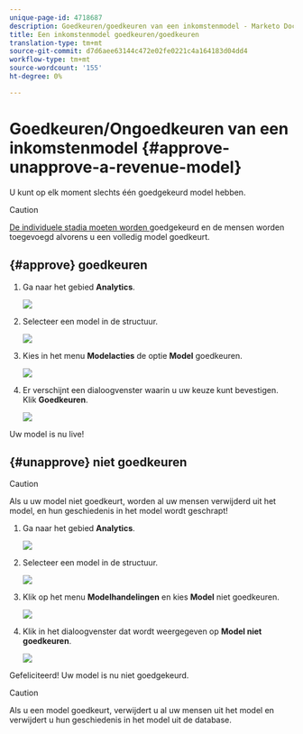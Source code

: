 ```yaml
---
unique-page-id: 4718687
description: Goedkeuren/goedkeuren van een inkomstenmodel - Marketo Docs - Productdocumentatie
title: Een inkomstenmodel goedkeuren/goedkeuren
translation-type: tm+mt
source-git-commit: d7d6aee63144c472e02fe0221c4a164183d04dd4
workflow-type: tm+mt
source-wordcount: '155'
ht-degree: 0%

---
```



# Goedkeuren/Ongoedkeuren van een inkomstenmodel {#approve-unapprove-a-revenue-model}

U kunt op elk moment slechts één goedgekeurd model hebben.

>[!CAUTION]
>
>[De individuele stadia moeten worden ](approving-stages-and-assigning-leads-to-a-revenue-model.md) goedgekeurd en de mensen worden toegevoegd alvorens u een volledig model goedkeurt.

## {#approve} goedkeuren

1. Ga naar het gebied **Analytics**.

   ![](assets/image2017-3-28-8-3a9-3a16.png)

1. Selecteer een model in de structuur.

   ![](assets/image2015-4-28-13-3a25-3a17.png)

1. Kies in het menu **Modelacties** de optie **Model** goedkeuren.

   ![](assets/image2015-4-28-14-3a6-3a3.png)

1. Er verschijnt een dialoogvenster waarin u uw keuze kunt bevestigen. Klik **Goedkeuren**.

   ![](assets/image2015-4-28-14-3a6-3a49.png)

Uw model is nu live!

## {#unapprove} niet goedkeuren

>[!CAUTION]
>
>Als u uw model niet goedkeurt, worden al uw mensen verwijderd uit het model, en hun geschiedenis in het model wordt geschrapt!

1. Ga naar het gebied **Analytics**.

   ![](assets/image2017-3-28-8-3a9-3a30.png)

1. Selecteer een model in de structuur.

   ![](assets/image2015-4-28-13-3a25-3a17.png)

1. Klik op het menu **Modelhandelingen** en kies **Model** niet goedkeuren.

   ![](assets/image2015-4-28-13-3a28-3a0.png)

1. Klik in het dialoogvenster dat wordt weergegeven op **Model niet goedkeuren**.

   ![](assets/image2017-3-28-8-3a21-3a9.png)

Gefeliciteerd! Uw model is nu niet goedgekeurd.

>[!CAUTION]
>
>Als u een model goedkeurt, verwijdert u al uw mensen uit het model en verwijdert u hun geschiedenis in het model uit de database.

